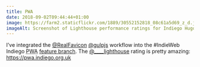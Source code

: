 ```yaml
---
title: PWA
date: 2018-09-02T09:44:44+01:00
image: https://farm2.staticflickr.com/1889/30552152818_08c61a5d69_z_d.jpg
imageAlt: Screenshot of Lighthouse performance ratings for Indiego Hugo starter kit Progressive Web App
---
```


I’ve integrated the [@RealFavicon](https://mobile.twitter.com/RealFavicon) [@gulpjs](https://mobile.twitter.com/gulpjs) workflow into the #IndieWeb Indiego <abbr title="Progressive Web App">PWA</abbr> [feature branch](https://github.com/growdigital/indiego/tree/pwa). The [@____lighthouse](https://twitter.com/____lighthouse) rating is pretty amazing: <https://pwa.indiego.org.uk>

